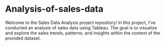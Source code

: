 # Analysis-of-sales-data
Welcome to the Sales Data Analysis project repository! In this project, I've conducted an analysis of sales data using Tableau. The goal is to visualize and explore the sales trends, patterns, and insights within the context of the provided dataset.

